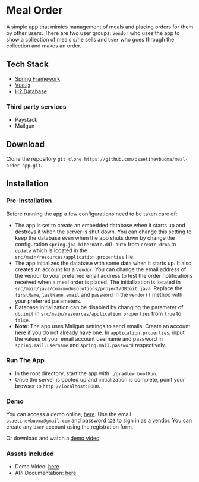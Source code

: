 # Meal Order
A simple app that mimics management of meals and placing orders for 
them by other users. There are two user groups: `Vendor` who uses the app to show a
collection of meals s/he sells and `User` who goes through the collection and makes 
an order.

## Tech Stack
* [Spring Framework](https://spring.io/)
* [Vue.js](https://vuejs.org)
* [H2 Database](https://www.h2database.com)

### Third party services
* Paystack
* Mailgun

## Download
Clone the repository `git clone https://github.com/osaetinevbuoma/meal-order-app.git`.

## Installation 
### Pre-Installation
Before running the app a few configurations need to be taken care of:
* The app is set to create an embedded database when it starts up and destroys it
when the server is shut down. You can change this setting to keep the database
even when the app shuts down by change the configuration `spring.jpa.hibernate.ddl-auto`
from `create-drop` to `update` which is located in the `src/main/resources/application.properties`
file.
* The app initializes the database with some data when it starts up. It also creates an account for
a `Vendor`. You can change the email address of the vendor to your preferred email
address to test the order notifications received when a meal order is placed. The
initialization is located in `src/main/java/com/modnsolutions/project/DBInit.java`.
Replace the `firstName`, `lastName`, `email` and `password` in the `vendor()` method 
with your preferred parameters.
* Database initialization can be disabled by changing the parameter of `db.init` in
`src/main/resources/application.properties` from `true` to `false`.
* **Note**: The app uses Mailgun settings to send emails. Create an account [here](http://www.mailgun.com)
if you do not already have one. In `application.properties`, input the values of your email account
username and password in `spring.mail.username` and `spring.mail.password` respectively.

### Run The App
* In the root directory, start the app with `./gradlew bootRun`.
* Once the server is booted up and initialization is complete, point your browser
to `http://localhost:8080`.

### Demo
You can access a demo online, [here](https://byteworks-meals.herokuapp.com/). Use 
the email `osaetinevbuoma@gmail.com` and password `123` to sign in as a vendor. 
You can create any `User` account using the registration form.
 
Or download and watch a [demo video](/assets/Meal_Order_Demo.mp4).

### Assets Included
* Demo Video: [here](/assets/Meal_Order_Demo.mp4)
* API Documentation: [here](/assets/API_Documentation.html)